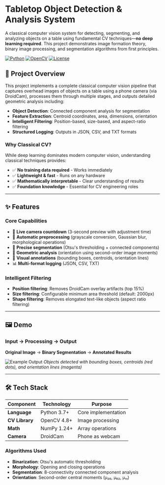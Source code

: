 # Tabletop Object Detection & Analysis System

A classical computer vision system for detecting, segmenting, and analyzing objects on a table using fundamental CV techniques—**no deep learning required**. This project demonstrates image formation theory, binary image processing, and segmentation algorithms from first principles.

[![Python](https://img.shields.io/badge/Python-3.7+-blue.svg)](https://www.python.org/downloads/)
[![OpenCV](https://img.shields.io/badge/OpenCV-4.8+-green.svg)](https://opencv.org/)
[![License](https://img.shields.io/badge/License-MIT-yellow.svg)](LICENSE)

## 🎯 Project Overview

This project implements a complete classical computer vision pipeline that captures overhead images of objects on a table using a phone camera (via DroidCam), processes them through multiple stages, and outputs detailed geometric analysis including:

- **Object Detection**: Connected component analysis for segmentation
- **Feature Extraction**: Centroid coordinates, area, dimensions, orientation
- **Intelligent Filtering**: Position-based, size-based, and aspect-ratio filtering
- **Structured Logging**: Outputs in JSON, CSV, and TXT formats

### Why Classical CV?

While deep learning dominates modern computer vision, understanding classical techniques provides:
- ✅ **No training data required** - Works immediately
- ✅ **Lightweight & fast** - Runs on any hardware
- ✅ **Mathematically interpretable** - Clear understanding of results
- ✅ **Foundation knowledge** - Essential for CV engineering roles

---

## ✨ Features

### Core Capabilities
- 📸 **Live camera countdown** (3-second preview with adjustment time)
- 🔄 **Automatic preprocessing** (grayscale conversion, Gaussian blur, morphological operations)
- 🎯 **Precise segmentation** (Otsu's thresholding + connected components)
- 📐 **Geometric analysis** (orientation using second-order image moments)
- 🎨 **Visual annotations** (bounding boxes, centroids, orientation lines)
- 📊 **Multi-format logging** (JSON, CSV, TXT)

### Intelligent Filtering
- **Position filtering**: Removes DroidCam overlay artifacts (top 15%)
- **Size filtering**: Configurable minimum area threshold (default: 2000px)
- **Shape filtering**: Removes elongated text-like objects (aspect ratio filtering)

---

## 🖼️ Demo

### Input → Processing → Output

**Original Image** → **Binary Segmentation** → **Annotated Results**

![Example Output](output/annotated.jpg)
*Objects detected with bounding boxes, centroids (red dots), and orientation lines (magenta)*

---

## 🛠️ Tech Stack

| Component | Technology | Purpose |
|-----------|-----------|---------|
| **Language** | Python 3.7+ | Core implementation |
| **CV Library** | OpenCV 4.8+ | Image processing |
| **Math** | NumPy 1.24+ | Array operations |
| **Camera** | DroidCam | Phone as webcam |

### Algorithms Used

- **Binarization**: Otsu's automatic thresholding
- **Morphology**: Opening and closing operations
- **Segmentation**: 8-connectivity connected component analysis
- **Orientation**: Second-order central moments (μ₂₀, μ₀₂, μ₁₁)
